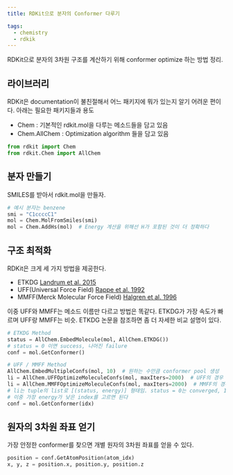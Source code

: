 ```yaml
---
title: RDKit으로 분자의 Conformer 다루기

tags:
  - chemistry
  - rdkik
---
```


RDKit으로 분자의 3차원 구조를 계산하기 위해 conformer optimize 하는 방법 정리.

## 라이브러리
RDKit은 documentation이 불친절해서 어느 패키지에 뭐가 있는지 알기 어려운 편이다. 아래는 필요한 패키지들과 용도
* Chem : 기본적인 rdkit.mol을 다루는 메소드들을 담고 있음
* Chem.AllChem : Optimization algorithm 들을 담고 있음

~~~python
from rdkit import Chem
from rdkit.Chem import AllChem
~~~

## 분자 만들기
SMILES를 받아서 rdkit.mol을 만들자.

~~~python
# 예시 분자는 benzene
smi = "C1ccccC1"
mol = Chem.MolFromSmiles(smi)
mol = Chem.AddHs(mol)  # Energy 계산을 위해선 H가 포함된 것이 더 정확하다
~~~

## 구조 최적화
RDKit은 크게 세 가지 방법을 제공한다.
* ETKDG [Landrum et al. 2015](https://doi.org/10.1021/acs.jcim.5b00654)
* UFF(Universal Force Field) [Rappe et al. 1992](https://doi.org/10.1021/ja00051a040)
* MMFF(Merck Molecular Force Field) [Halgren et al. 1996](https://doi.org/10.1002/(SICI)1096-987X(199604)17:5/6%3C490::AID-JCC1%3E3.0.CO;2-P)

이중 UFF와 MMFF는 메소드 이름만 다르고 방법은 똑같다. ETKDG가 가장 속도가 빠르며 UFF랑 MMFF는 비슷.
ETKDG 논문을 참조하면 좀 더 자세한 비교 설명이 있다.

~~~python
# ETKDG Method
status = AllChem.EmbedMolecule(mol, AllChem.ETKDG())
# status = 0 이면 success, 나머진 failure
conf = mol.GetConformer()

# UFF / MMFF Method
AllChem.EmbedMultipleConfs(mol, 10)  # 원하는 수만큼 conformer pool 생성
li = AllChem.UFFOptimizeMoleculeConfs(mol, maxIters=2000)  # UFF의 경우
li = AllChem.MMFFOptimizeMoleculeConfs(mol, maxIters=2000)  # MMFF의 경우
# li는 tuple의 list로 [(status, energy)] 형태임. status = 0는 converged, 1은 need more iter, -1은 failure
# 이중 가장 energy가 낮은 index를 고르면 된다
conf = mol.GetConformer(idx)
~~~

## 원자의 3차원 좌표 얻기
가장 안정한 conformer를 찾으면 개별 원자의 3차원 좌표를 얻을 수 있다.

~~~python
position = conf.GetAtomPosition(atom_idx)
x, y, z = position.x, position.y, position.z
~~~
